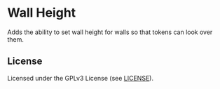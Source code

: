 # Wall Height

Adds the ability to set wall height for walls so that tokens can look over them.

## License

Licensed under the GPLv3 License (see [LICENSE](LICENSE)).

